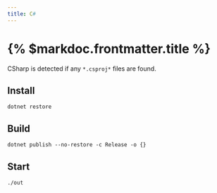 ```yaml
---
title: C#
---
```


# {% $markdoc.frontmatter.title %}

CSharp is detected if any `*.csproj*` files are found.

## Install

```
dotnet restore
```

## Build

```
dotnet publish --no-restore -c Release -o {}
```

## Start

```
./out
```
